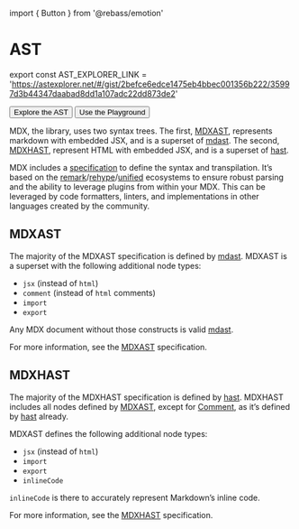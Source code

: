 import { Button } from '@rebass/emotion'

# AST

export const AST_EXPLORER_LINK = 'https://astexplorer.net/#/gist/2befce6edce1475eb4bbec001356b222/35997d3b44347daabad8dd1a107adc22dd873de2'

<Button as="a" href={AST_EXPLORER_LINK}>Explore the AST</Button>
<Button as="a" ml={2} href="/playground">Use the Playground</Button>

MDX, the library, uses two syntax trees.
The first, [MDXAST][], represents markdown with embedded JSX, and is a superset of [mdast][].
The second, [MDXHAST][], represent HTML with embedded JSX, and is a superset of [hast][].

MDX includes a [specification][] to define the syntax and transpilation.
It’s based on the [remark][]/[rehype][]/[unified][] ecosystems to ensure robust
parsing and the ability to leverage plugins from within your MDX.
This can be leveraged by code formatters, linters, and implementations in other
languages created by the community.

## MDXAST

The majority of the MDXAST specification is defined by [mdast][].
MDXAST is a superset with the following additional node types:

*   `jsx` (instead of `html`)
*   `comment` (instead of `html` comments)
*   `import`
*   `export`

Any MDX document without those constructs is valid [mdast][].

For more information, see the [MDXAST][] specification.

## MDXHAST

The majority of the MDXHAST specification is defined by [hast][].
MDXHAST includes all nodes defined by [MDXAST][], except for [Comment][], as
it’s defined by [hast][] already.

MDXAST defines the following additional node types:

*   `jsx` (instead of `html`)
*   `import`
*   `export`
*   `inlineCode`

`inlineCode` is there to accurately represent Markdown’s inline code.

For more information, see the [MDXHAST][] specification.

[mdxast]: #mdxast

[mdxhast]: #mdxhast

[comment]: #comment

[mdast]: https://github.com/syntax-tree/mdast

[hast]: https://github.com/syntax-tree/hast

[specification]: https://github.com/mdx-js/specification

[remark]: https://github.com/remarkjs/remark

[rehype]: https://github.com/rehypejs/rehype

[unified]: https://github.com/unifiedjs/unified
